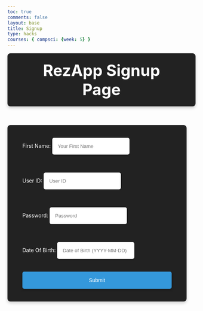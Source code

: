 ```yaml
---
toc: true 
comments: false 
layout: base
title: Signup
type: hacks
courses: { compsci: {week: 5} }
---
```



<html lang="en">
<head>
  <script>

    function signUp_user() {
        const enteredName = document.getElementById("name").value;
        const enteredUid = document.getElementById("uid").value;
        const enteredPassword = document.getElementById("password").value;
        const enteredDOB = document.getElementById("dob").value;
        console.log("Name = " + enteredName)
        console.log("Uid = " + enteredUid)
        console.log("Password = " + enteredPassword)
        console.log("dob = " + enteredDOB)
        const signupHeaders = new Headers();
      signupHeaders.set('111', '222');
      
      signupHeaders.set("Accept", "*/*");
      signupHeaders.set("Accept-Language", "en-US,en;q=0.9");
      signupHeaders.set("Content-Type", "application/json");

        signUp_api(enteredName, enteredUid, enteredPassword, enteredDOB)
        
      }
    

    function signUp_api(name, uid, pw, dob){
      let signupHeaders = new Headers();
      signupHeaders.append('111', '222');
      
      signupHeaders.append("Accept", "*/*");
      signupHeaders.append("Accept-Language", "en-US,en;q=0.9");
      signupHeaders.append("Content-Type", "application/json");
      

      var raw = JSON.stringify({
          "name" : name,
          "uid": uid,
          "password": pw,
          "dob": dob
        });

      var requestOptions = {
          method: 'POST',
          headers: signupHeaders,
          body: raw,
          redirect: 'follow'
        };

      fetch("http://localhost:8086/api/users/", requestOptions)
          .then(response => {
            if (response.ok) {
                console.log("Successfully Signed Up");
                alert("Account has been created. You will be directed to login page shortly.");
                window.location.href = "http://127.0.0.1:4200/RezApp//2024/01/31/Login.html"
              } else {
                console.error("Sign Up Failed");
                // You can handle failed login attempts here
                const errorMessageDiv = document.getElementById('errorMessage');
                errorMessageDiv.innerHTML = '<label style="color: red;">User Sign Up Failed</label>';
              }
          })
          .then(result => { 
            console.log(result);
            
            })
          .catch(error => console.log('error', error));
          

      
      //return response
    }

  </script>
  <meta charset="UTF-8">
  <meta name="viewport" content="width=device-width, initial-scale=1.0">
  <title>App Signup Page</title>
  <style>

    body, html {
      height: 100%;
      margin: 0;
      padding: 0;
      display: flex;
      justify-content: center;
      align-items: center;
      flex-direction: column;
      font-family: 'Arial', sans-serif;
      background-color: #333;
    }

    .title-container {
      background-color: #222;
      padding: 20px 40px;
      border-radius: 8px;
      box-shadow: 0 4px 8px rgba(0, 0, 0, 0.2);
      margin-bottom: 50px;
      text-align: center;
    }

    .title-container h1 {
      color: #fff;
      font-size: 3em;
      margin: 0;
    }

    .container {
      background-color: #222;
      padding: 20px 40px;
      border-radius: 8px;
      box-shadow: 0 4px 8px rgba(0, 0, 0, 0.2);
      width: 100%;
      max-width: 400px;
    }

    form {
      display: flex;
      flex-direction: column;
    }

    label {
      color: #fff;
      margin-bottom: 5px;
    }

    input {
      padding: 15px;
      margin-bottom: 20px;
      border: none;
      border-radius: 5px;
      box-shadow: 0 2px 4px rgba(0, 0, 0, 0.2);
    }

    .button-spacing {
      padding: 15px 30px;
      font-size: 1em;
      border: none;
      border-radius: 5px;
      cursor: pointer;
      transition: transform 0.3s ease;
      box-shadow: 0 4px 6px rgba(0, 0, 0, 0.2);
      color: white;
      background-color: #3498db;
      text-align: center;
    }

    .button-spacing:hover {
      transform: translateY(-3px); /* Slight raise effect on hover */
    }

    #errorMessage {
      color: red;
      margin-bottom: 10px;
    }
  </style>
</head>

<body>
  <div class="title-container">
    <h1>RezApp Signup Page</h1>
  </div>
  
  <div id="errorMessage"></div>
  
  <div class="container">
    <form action="javascript:signUp_user()">
      <p>
        <label for="name">First Name:</label>
        <input type="text" id="name" placeholder="Your First Name" required />
      </p>
      <p>
        <label for="uid">User ID:</label> 
        <input type="text" id="uid" placeholder="User ID" required />
      </p>
      <p>
        <label for="password">Password:</label>
        <input type="password" id="password" placeholder="Password" required />
      </p>
      <p>
        <label for="dob">Date Of Birth:</label>
        <input type="text" id="dob" placeholder="Date of Birth (YYYY-MM-DD)" required />
      </p>
      <button class="button-spacing">Submit</button>
    </form>
  </div>
  
</body>
